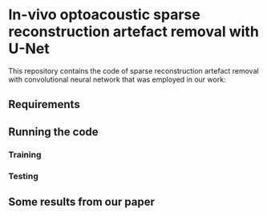 # In-vivo optoacoustic sparse reconstruction artefact removal with U-Net 

This repository contains the code of sparse reconstruction artefact removal with convolutional neural network that was employed in our work:

## Requirements


## Running the code

### Training


### Testing

## Some results from our paper
